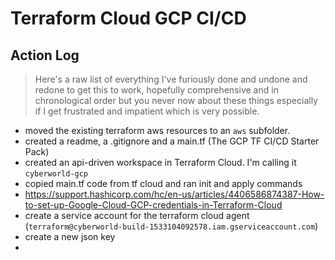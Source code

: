 # Terraform Cloud GCP CI/CD

## Action Log
> Here's a raw list of everything I've furiously done and undone and redone to get this to work, hopefully comprehensive and in chronological order but you never now about these things especially if I get frustrated and impatient which is very possible.
- moved the existing terraform aws resources to an `aws` subfolder.
- created a readme, a .gitignore and a main.tf (The GCP TF CI/CD Starter Pack)
- created an api-driven workspace in Terraform Cloud. I'm calling it `cyberworld-gcp`
- copied main.tf code from tf cloud and ran init and apply commands
- https://support.hashicorp.com/hc/en-us/articles/4406586874387-How-to-set-up-Google-Cloud-GCP-credentials-in-Terraform-Cloud
- create a service account for the terraform cloud agent (`terraform@cyberworld-build-1533104092578.iam.gserviceaccount.com`)
- create a new json key
- 

